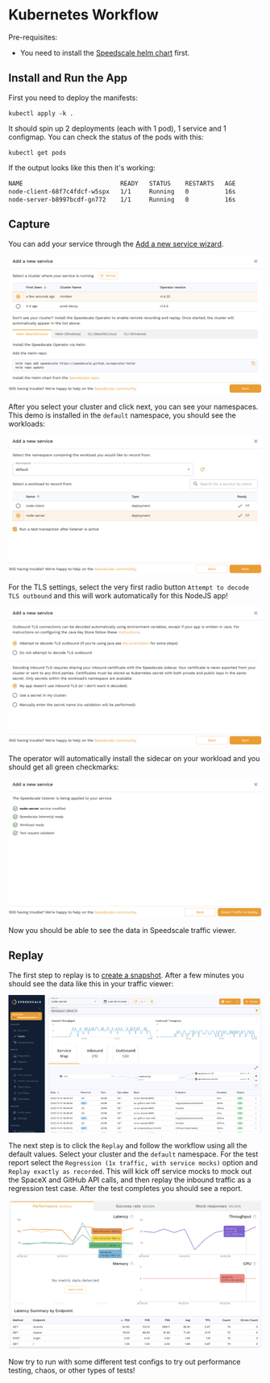 # Kubernetes Workflow

Pre-requisites:
* You need to install the [Speedscale helm chart](https://github.com/speedscale/operator-helm) first.

## Install and Run the App

First you need to deploy the manifests:

```
kubectl apply -k .
```

It should spin up 2 deployments (each with 1 pod), 1 service and 1 configmap. You can check the status of the pods with this:

```
kubectl get pods
```

If the output looks like this then it's working:

```
NAME                           READY   STATUS    RESTARTS   AGE
node-client-68f7c4fdcf-w5spx   1/1     Running   0          16s
node-server-b8997bcdf-gn772    1/1     Running   0          16s
```

## Capture 

You can add your service through the [Add a new service wizard](https://app.speedscale.com/?popupId=addNewKubernetes).

![add-new-service-1](img/spd-add-new-service-1.png)

After you select your cluster and click next, you can see your namespaces. This demo is installed in the `default` namespace, you should see the workloads:

![add-new-service-2](img/spd-add-new-service-2.png)

For the TLS settings, select the very first radio button `Attempt to decode TLS outbound` and this will work automatically for this NodeJS app!

![add-new-service-3](img/spd-add-new-service-3.png)

The operator will automatically install the sidecar on your workload and you should get all green checkmarks:

![add-new-service-4](img/spd-add-new-service-4.png)

Now you should be able to see the data in Speedscale traffic viewer.

## Replay 

The first step to replay is to [create a snapshot](https://docs.speedscale.com/guides/creating-a-snapshot/). After a few minutes you should see the data like this in your traffic viewer:

![traffic-viewer-k8s](img/spd-traffic-viewer-k8s.png)

The next step is to click the `Replay` and follow the workflow using all the default values. Select your cluster and the `default` namespace. For the test report select the `Regression (1x traffic, with service mocks)` option and `Replay exactly as recorded`. This will kick off service mocks to mock out the SpaceX and GitHub API calls, and then replay the inbound traffic as a regression test case. After the test completes you should see a report.

![report-k8s](img/spd-report-summary-k8s.png)

Now try to run with some different test configs to try out performance testing, chaos, or other types of tests!
